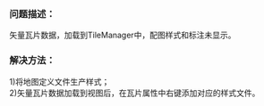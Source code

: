 ### 问题描述： ###

矢量瓦片数据，加载到TileManager中，配图样式和标注未显示。


### 解决方法： ###  
1)将地图定义文件生产样式；   
2)矢量瓦片数据加载到视图后，在瓦片属性中右键添加对应的样式文件。


